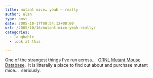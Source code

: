 ```yaml
---
title: mutant mice… yeah – really
author: alan
type: post
date: 2005-10-17T00:54:12+00:00
url: /2005/10/16/mutant-mice-yeah-really/
categories:
  - laughable
  - look at this

---
```

</p>

One of the strangest things I&rsquo;ve run across&hellip;&nbsp; [ORNL Mutant Mouse Database][1].&nbsp; It is litterally a place to find out about and purchase mutant mice&hellip;&nbsp; seriously.


 [1]: http://lsd.ornl.gov/mouse/
